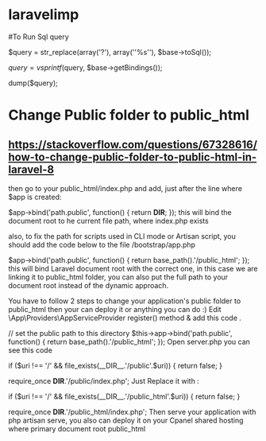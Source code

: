 # laravelimp

#To Run Sql query

  $query = str_replace(array('?'), array('\'%s\''), $base->toSql());
  
  $query = vsprintf($query, $base->getBindings());
  
  dump($query);


# Change Public folder to public_html
## https://stackoverflow.com/questions/67328616/how-to-change-public-folder-to-public-html-in-laravel-8
then go to your public_html/index.php and add, just after the line where $app is created:

$app->bind('path.public', function() { return __DIR__; });
this will bind the document root to he current file path, where index.php exists

also, to fix the path for scripts used in CLI mode or Artisan script, you should add the code below to the file /bootstrap/app.php

$app->bind('path.public', function() { return base_path().'/public_html'; });
this will bind Laravel document root with the correct one, in this case we are linking it to public_html folder, you can also put the full path to your document root instead of the dynamic approach.

You have to follow 2 steps to change your application's public folder to public_html then your can deploy it or anything you can do :)
Edit \App\Providers\AppServiceProvider register() method & add this code .

 // set the public path to this directory
 $this->app->bind('path.public', function() {
     return base_path().'/public_html';
 });
Open server.php you can see this code

if ($uri !== '/' && file_exists(__DIR__.'/public'.$uri)) {
   return false;
}

require_once __DIR__.'/public/index.php';
Just Replace it with :

  if ($uri !== '/' && file_exists(__DIR__.'/public_html'.$uri)) {
   return false;
  }

  require_once __DIR__.'/public_html/index.php';
Then serve your application with php artisan serve, you also can deploy it on your Cpanel shared hosting where primary document root public_html

